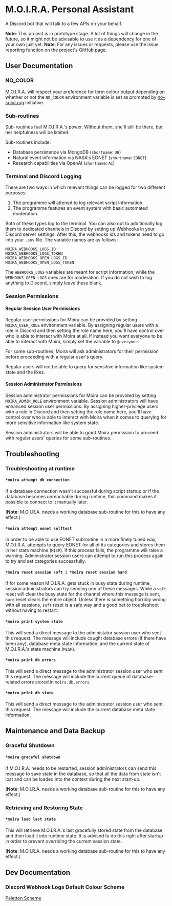 # M.O.I.R.A. Personal Assistant
A Discord bot that will talk to a few APIs on your behalf.

**Note**: This project is in prototype stage. A lot of things will change in the future, so it might not be advisable to use it as a dependency for one of your own just yet.
**Note**: For any issues or requests, please use the issue reporting function on the project's GitHub page.

## User Documentation
### NO_COLOR
M.O.I.R.A. will respect your preference for term colour output depending on whether or not the `NO_COLOR` environment variable is set as promoted by [no-color.org](https://no-color.org/) initiative.

### Sub-routines
Sub-routines fuel M.O.I.R.A.'s power. Without them, she'll still be there, but her helpfulness will be limited.

Sub-routines include:
* Database persistence via MongoDB (`shortname`: `DB`)
* Natural event information via NASA's EONET (`shortname`: `EONET`)
* Research capabilities via OpenAI (`shortname`: `AI`)

### Terminal and Discord Logging
There are two ways in which relevant things can be logged for two different purposes:

1. The programme will attempt to log relevant script information.
2. The programme features an event system with basic automated moderation.

Both of these types log to the terminal.
You can also opt to additionally log them to dedicated channels in Discord by setting up Webhooks in your Discord server settings. After this, the webhooks ids and tokens need to go into your `.env` file. The variable names are as follows:

```
MOIRA_WEBHOOKS_LOGS_ID
MOIRA_WEBHOOKS_LOGS_TOKEN
MOIRA_WEBHOOKS_OPEN_LOGS_ID
MOIRA_WEBHOOKS_OPEN_LOGS_TOKEN
```

The `WEBHOOKS_LOGS` variables are meant for script information, while the `WEBHOOKS_OPEN_LOGS` ones are for moderation.
If you do not wish to log anything to Discord, simply leave these blank.

### Session Permissions
#### Regular Session User Permissions
Regular user permissions for Moira can be provided by setting `MOIRA_USER_ROLE` environment variable. By assigning regular users with a role in Discord and then setting the role name here, you'll have control over who is able to interact with Moira at all. If instead you want everyone to be able to interact with Moira, simply set the variable to `@everyone`.

For some sub-routines, Moira will ask administrators for their permission before proceeding with a regular user's query.

Regular users will not be able to query for sensitive information like system state and the likes.

#### Session Administrator Permissions
Session administrator permissions for Moira can be provided by setting `MOIRA_ADMIN_ROLE` environment variable. Session administrators will have enhanced session user permissions. By assigning higher-privilege users with a role in Discord and then setting the role name here, you'll have control over who is able to interact with Moira when it comes to querying for more sensitive information like system state.

Session administrators will be able to grant Moira permission to proceed with regular users' queries for some sub-routines.

## Troubleshooting
### Troubleshooting at runtime
#### `*moira attempt db connection`
If a database connection wasn't successful during script startup or if the database becomes unreachable during runtime, this command makes it possible to connect to it manually later.

(**Note**: M.O.I.R.A. needs a working database sub-routine for this to have any effect.)

#### `*moira attempt eonet selftest`
In order to be able to use EONET subroutine in a more finely tuned way, M.O.I.R.A. attempts to query EONET for all of its categories and stores them in her state machine (`MISM`). If this process fails, the programme will raise a warning. Administrator session users can attempt to run this process again to try and set categories successfully.

#### `*moira reset session soft | *moira reset session hard`
If for some reason M.O.I.R.A. gets stuck in busy state during runtime, session administrators can try sending one of these messages. While a `soft` reset will clear the busy state for the channel where this message is sent, `hard` reset clears the entire object. Unless there is something horribly wrong with all sessions, `soft` reset is a safe way and a good bet to troubleshoot without having to restart.

#### `*moira print system state`
This will send a direct message to the administator session user who sent this request. The message will include caught database errors (if there have been any), database meta state information, and the current state of M.O.I.R.A.'s state machine (`MISM`).

#### `*moira print db errors`
This will send a direct message to the administrator session user who sent this request. The message will include the current queue of database-related errors stored in `moira.db.errors`.

#### `*moira print db state`
This will send a direct message to the administrator session user who sent this request. The message will include the current database meta state information.

## Maintenance and Data Backup
### Graceful Shutdown
#### `*moira graceful shutdown`
If M.O.I.R.A. needs to be restarted, session administrators can send this message to save state in the database, so that all the data from state isn't lost and can be loaded into the context during the next start-up.

(**Note**: M.O.I.R.A. needs a working database sub-routine for this to have any effect.)

### Retrieving and Restoring State
#### `*moira load last state`
This will retrieve M.O.I.R.A.'s last gracefully stored state from the database and then load it into runtime state.
It is advised to do this right after startup in order to prevent overriding the current session state.

(**Note**: M.O.I.R.A. needs a working database sub-routine for this to have any effect.)

## Dev Documentation
### Discord Webhook Logs Default Colour Scheme
[Paletton Scheme](https://paletton.com/#uid=7021N0koZxE2FFEfmCbDxucSnns)
